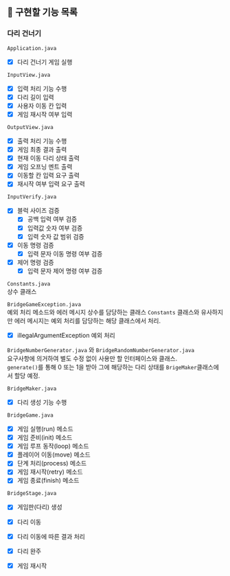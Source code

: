 ## 🧭 구현할 기능 목록

### 다리 건너기
`Application.java`   
- [x] 다리 건너기 게임 실행  

`InputView.java`    
- [x] 입력 처리 기능 수행  
- [x] 다리 길이 입력  
- [x] 사용자 이동 칸 입력  
- [x] 게임 재시작 여부 입력  

`OutputView.java`   
- [x] 출력 처리 기능 수행  
- [x] 게임 최종 결과 출력  
- [x] 현재 이동 다리 상태 출력  
- [x] 게임 오프닝 멘트 출력
- [x] 이동할 칸 입력 요구 출력  
- [x] 재시작 여부 입력 요구 출력  

`InputVerify.java`    
- [x] 블럭 사이즈 검증  
  - [x] 공백 입력 여부 검증  
  - [x] 입력값 숫자 여부 검증  
  - [x] 입력 숫자 값 범위 검증  
- [x] 이동 명령 검증  
  - [x] 입력 문자 이동 명령 여부 검증  
- [x] 제어 명령 검증  
  - [x] 입력 문자 제어 명령 여부 검증  

`Constants.java`    
상수 클래스  

`BridgeGameException.java`    
예외 처리 메소드와 에러 메시지 상수를 담당하는 클래스 
`Constants` 클래스와 유사하지만 에러 메시지는 예외 처리를 담당하는 해당 클래스에서 처리.  
- [x] illegalArgumentException 예외 처리  

`BridgeNumberGenerator.java` 와 `BridgeRandomNumberGenerator.java`  
요구사항에 의거하여 별도 수정 없이 사용만 할 인터페이스와 클래스.  
`generate()`를 통해 0 또는 1을 받아 그에 해당하는 다리 상태를 `BrigeMaker`클래스에서 할당 예정.  

`BridgeMaker.java`  
- [x] 다리 생성 기능 수행  

`BridgeGame.java`  
- [x] 게임 실행(run) 메소드  
- [x] 게임 준비(init) 메소드  
- [x] 게임 루프 동작(loop) 메소드  
- [x] 플레이어 이동(move) 메소드  
- [x] 단계 처리(process) 메소드  
- [x] 게임 재시작(retry) 메소드  
- [x] 게임 종료(finish) 메소드  

`BridgeStage.java`  
- [x] 게임판(다리) 생성  
- [x] 다리 이동  
- [x] 다리 이동에 따른 결과 처리  
- [x] 다리 완주  
- [x] 게임 재시작  


